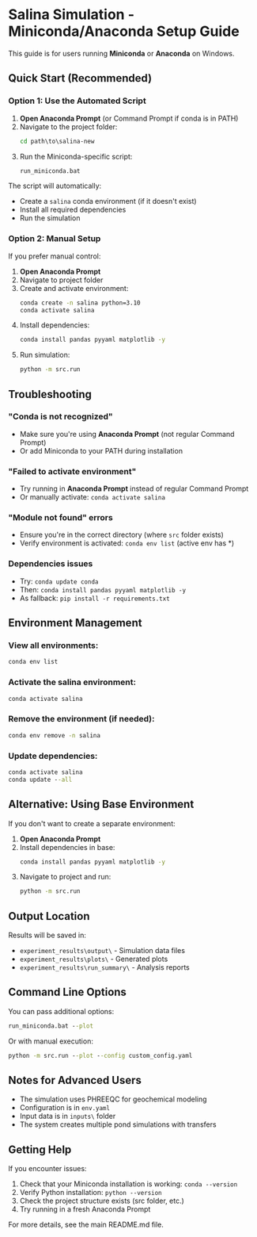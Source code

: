 # Salina Simulation - Miniconda/Anaconda Setup Guide

This guide is for users running **Miniconda** or **Anaconda** on Windows.

## Quick Start (Recommended)

### Option 1: Use the Automated Script
1. **Open Anaconda Prompt** (or Command Prompt if conda is in PATH)
2. Navigate to the project folder:
   ```cmd
   cd path\to\salina-new
   ```
3. Run the Miniconda-specific script:
   ```cmd
   run_miniconda.bat
   ```

The script will automatically:
- Create a `salina` conda environment (if it doesn't exist)
- Install all required dependencies
- Run the simulation

### Option 2: Manual Setup
If you prefer manual control:

1. **Open Anaconda Prompt**
2. Navigate to project folder
3. Create and activate environment:
   ```cmd
   conda create -n salina python=3.10
   conda activate salina
   ```
4. Install dependencies:
   ```cmd
   conda install pandas pyyaml matplotlib -y
   ```
5. Run simulation:
   ```cmd
   python -m src.run
   ```

## Troubleshooting

### "Conda is not recognized"
- Make sure you're using **Anaconda Prompt** (not regular Command Prompt)
- Or add Miniconda to your PATH during installation

### "Failed to activate environment"
- Try running in **Anaconda Prompt** instead of regular Command Prompt
- Or manually activate: `conda activate salina`

### "Module not found" errors
- Ensure you're in the correct directory (where `src` folder exists)
- Verify environment is activated: `conda env list` (active env has *)

### Dependencies issues
- Try: `conda update conda`
- Then: `conda install pandas pyyaml matplotlib -y`
- As fallback: `pip install -r requirements.txt`

## Environment Management

### View all environments:
```cmd
conda env list
```

### Activate the salina environment:
```cmd
conda activate salina
```

### Remove the environment (if needed):
```cmd
conda env remove -n salina
```

### Update dependencies:
```cmd
conda activate salina
conda update --all
```

## Alternative: Using Base Environment

If you don't want to create a separate environment:

1. **Open Anaconda Prompt**
2. Install dependencies in base:
   ```cmd
   conda install pandas pyyaml matplotlib -y
   ```
3. Navigate to project and run:
   ```cmd
   python -m src.run
   ```

## Output Location

Results will be saved in:
- `experiment_results\output\` - Simulation data files
- `experiment_results\plots\` - Generated plots  
- `experiment_results\run_summary\` - Analysis reports

## Command Line Options

You can pass additional options:
```cmd
run_miniconda.bat --plot
```

Or with manual execution:
```cmd
python -m src.run --plot --config custom_config.yaml
```

## Notes for Advanced Users

- The simulation uses PHREEQC for geochemical modeling
- Configuration is in `env.yaml`
- Input data is in `inputs\` folder
- The system creates multiple pond simulations with transfers

## Getting Help

If you encounter issues:
1. Check that your Miniconda installation is working: `conda --version`
2. Verify Python installation: `python --version`
3. Check the project structure exists (src folder, etc.)
4. Try running in a fresh Anaconda Prompt

For more details, see the main README.md file.
